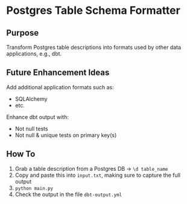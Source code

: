 # Postgres Table Schema Formatter

## Purpose

Transform Postgres table descriptions into formats used by other data applications, e.g., dbt.

## Future Enhancement Ideas

Add additional application formats such as:
- SQLAlchemy
- etc.

Enhance dbt output with:
- Not null tests
- Not null & unique tests on primary key(s)

## How To

1. Grab a table description from a Postgres DB -> `\d table_name`
2. Copy and paste this into `input.txt`, making sure to capture the full output
3. `python main.py`
4. Check the output in the file `dbt-output.yml`